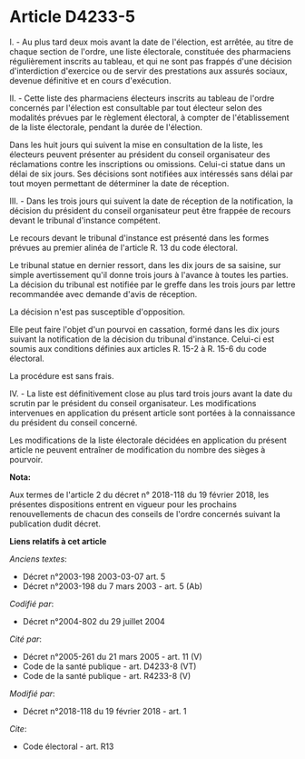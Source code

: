 # Article D4233-5

I. - Au plus tard deux mois avant la date de l'élection, est arrêtée, au titre de chaque section de l'ordre, une liste
électorale, constituée des pharmaciens régulièrement inscrits au tableau, et qui ne sont pas frappés d'une décision
d'interdiction d'exercice ou de servir des prestations aux assurés sociaux, devenue définitive et en cours d'exécution.

II. - Cette liste des pharmaciens électeurs inscrits au tableau de l'ordre concernés par l'élection est consultable par tout
électeur selon des modalités prévues par le règlement électoral, à compter de l'établissement de la liste électorale, pendant
la durée de l'élection.

Dans les huit jours qui suivent la mise en consultation de la liste, les électeurs peuvent présenter au président du conseil
organisateur des réclamations contre les inscriptions ou omissions. Celui-ci statue dans un délai de six jours. Ses décisions
sont notifiées aux intéressés sans délai par tout moyen permettant de déterminer la date de réception.

III. - Dans les trois jours qui suivent la date de réception de la notification, la décision du président du conseil
organisateur peut être frappée de recours devant le tribunal d'instance compétent.

Le recours devant le tribunal d'instance est présenté dans les formes prévues au premier alinéa de l'article R. 13 du code
électoral.

Le tribunal statue en dernier ressort, dans les dix jours de sa saisine, sur simple avertissement qu'il donne trois jours à
l'avance à toutes les parties. La décision du tribunal est notifiée par le greffe dans les trois jours par lettre recommandée
avec demande d'avis de réception.

La décision n'est pas susceptible d'opposition.

Elle peut faire l'objet d'un pourvoi en cassation, formé dans les dix jours suivant la notification de la décision du
tribunal d'instance. Celui-ci est soumis aux conditions définies aux articles R. 15-2 à R. 15-6 du code électoral.

La procédure est sans frais.

IV. - La liste est définitivement close au plus tard trois jours avant la date du scrutin par le président du conseil
organisateur. Les modifications intervenues en application du présent article sont portées à la connaissance du président du
conseil concerné.

Les modifications de la liste électorale décidées en application du présent article ne peuvent entraîner de modification du
nombre des sièges à pourvoir.

**Nota:**

Aux termes de l'article 2 du décret n° 2018-118 du 19 février 2018, les présentes dispositions entrent en vigueur pour les
prochains renouvellements de chacun des conseils de l'ordre concernés suivant la publication dudit décret.

**Liens relatifs à cet article**

_Anciens textes_:

  - Décret n°2003-198 2003-03-07 art. 5
  - Décret n°2003-198 du 7 mars 2003 - art. 5 (Ab)

_Codifié par_:

  - Décret n°2004-802 du 29 juillet 2004

_Cité par_:

  - Décret n°2005-261 du 21 mars 2005 - art. 11 (V)
  - Code de la santé publique - art. D4233-8 (VT)
  - Code de la santé publique - art. R4233-8 (V)

_Modifié par_:

  - Décret n°2018-118 du 19 février 2018 - art. 1

_Cite_:

  - Code électoral - art. R13
